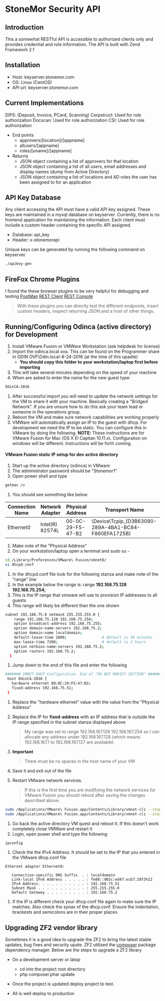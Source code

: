 StoneMor Security API
=======================

Introduction
------------
This a somewhat RESTful API is accessible to authorized clients only and provides
credential and role information. The API is built with Zend
Framework 2.1

Installation
------------
 - Host:    keyserver.stonemor.com
 - OS:      Linux (CentOS)
 - API url: keyserver.stonemor.com

Current Implementations
-----------------------
DIPS:       (Deposit, Invoice, PCard, Scanning)
Corpstruct: Used for role authorization 
Docscan:    Used for role authorization
CSI:        Used for role authorization

 -  End points
    - approvers/[location]/[appname]
    - allusers/[appname]
    - roles/[uname]/[appname]
 - Returns
    - JSON object containing a list of approvers for that location
    - JSON object containing a list of all users, email addresses and
      display names (dump from Active Directory)
    - JSON object containing a list of locations and AD roles the user has 
      been assigned to for an application

API Key Database
-----------------
Any client accessing the API must have a valid API key assigned.  These keys
are maintained in a mysql database on keyserver.  Currently, there is no
frontend application for maintaining the information.  Each client must include
a custom header containing the specific API assigned. 

 - Database:    api_key
 - Header:      x-stonemorapi

Unique keys can be generated by running the following command on keyserver.

```bash
./apikey-gen
```

FireFox Chrome Plugins
----
I found the these browser plugins to be very helpful for debugging and testing
[PostMan](https://www.getpostman.com/)
[REST Client](http://restclient.net)
[REST Console](http://restconsole.com)

>  With these plugins you can directly test the different endpoints, insert custom headers,
>  inspect returning JSON and a host of other things.

Running/Configuring Odinca (active directory) for Development
-------------------------------------------------------------
1.  Install VMware Fusion or VMWare Workstation (ask helpdesk for license)
1.  Import the odinca.local ova.  This can be found on the Programmer share in ODIN OVF\Odin.local-8-24-2016 (at the time of this upadte)
     - **You should copy this folder to your workstation/laptop first before importing**
1.  This will take several minutes depending on the speed of your machine
1.  When are asked to enter the name for the new guest type:

```bash
OdinCA-2016
```

1.  After successful import you will need to update the network settings for the VM to share it with your machine. Basically creating a "Bridged Network".  If you are 
unsure how to do this ask your team lead or someone in the operations group.
1.  Reboot the VM and make sure network capabilities are working properly
1.  VMWare will automatically assign an IP to the guest with dhcp.  For development we need the IP to be static.  You can configure this in VMware by doing
the following.  **NOTE:** These instructions are for VMware Fusion for Mac (OS X El Capitan 10.11.x).  Configuration on windows will be different.  Instructions will
be forth coming.

#### VMware Fusion static IP setup for dev active directory
1.  Start up the active directory (odinca) in VMware
1.  The administrator password should be "Stonemor1"
1.  Open power shell and type

```bash
getmac /v
```

1.  You should see something like below

| Connection Name | Network Adapter | Physical Address | Transport Name |
| --------------- | --------------- | ---------------- | -------------- |
| Ethernet0       | Intel(R) 82574L | 00-0C-29-F5-47-B2 | \Device\Tcpip_{D3B63090-289A-4BA1-BC84-F860EFA1725B} |

1.  Make note of the "Physical Address"
1.  On your workstation/laptop open a terminal and sudo su -

```bash
cd /Library/Preferences/VMware\ Fusion/vmnet8/
vi dhcpd.conf
```

1. In the dhcpd.conf file look for the following stanza and make note of the "range" line
1. In the example below the range is:  range **192.168.75.128 192.168.75.254;** 
1. This is the IP range that vmware will use to provision IP addresses to all guests
1. This range will likely be different than the one shown

```bash
subnet 192.168.75.0 netmask 255.255.255.0 {
    range 192.168.75.128 192.168.75.254;
    option broadcast-address 192.168.75.255;
    option domain-name-servers 192.168.75.2;
    option domain-name localdomain;
    default-lease-time 1800;                # default is 30 minutes
    max-lease-time 7200;                    # default is 2 hours
    option netbios-name-servers 192.168.75.2;
    option routers 192.168.75.2;
  }
```
1.  Jump down to the end of this file and enter the following

``` bash
####### VMNET DHCP Configuration. End of "DO NOT MODIFY SECTION" #######
 host OdinCA-2016 {
   hardware ethernet 00:0C:29:F5:47:B2;
   fixed-address 192.168.75.51;
 }
 ```
 
 1. Replace the "hardware ethernet" value with the value from the "Physical Address"
 1. Replace the IP for **fixed-address** with an IP address that is outside the IP range specified in the subnet stanza displayed above 
    > My range was set to range 192.168.167.128 192.168.167.254 so I can allocate any address under 192.168.167.128 
    > (which means 192.168.167.1 to 192.168.167.127 are available)
 
 1. **Important**
    >  There must be no spaces in the host name of your VM
 1. Save it and exit out of the file
 1. Restart VMware network services.
    > If this is the first time you are modifying the network services for VMware Fusion you should reboot after saving the changes described above.
 
 ```bash
 sudo /Applications/VMware\ Fusion.app/Contents/Library/vmnet-cli --stop
 sudo /Applications/VMware\ Fusion.app/Contents/Library/vmnet-cli --start
 ```
 
1.  Go back the active directory VM quest and reboot it.  If this doesn't work completely close VMWare and restart it
1.  Login, open power shell and type the following

```bash
ipconfig
```

1. Check the the IPv4 Address.  It should be set to the IP that you entered in the VMware dhcp.conf file

```text
Ethernet adapter Ethernet0:

   Connection-specific DNS Suffix  . : localdomain
   Link-local IPv6 Address . . . . . : fe80::903c:ed47:ecb7:28f3%12
   IPv4 Address. . . . . . . . . . . : 192.168.75.51
   Subnet Mask . . . . . . . . . . . : 255.255.255.0
   Default Gateway . . . . . . . . . : 192.168.75.2
```   

1.  If the IP is different check your dhcp.conf file again to make sure the IP  matches.  Also check the synax of the
dhcp.conf.  Ensure the indentation, brackests and semicolons are in their proper places

Upgrading ZF2 vendor library
----------------------------
Sometimes it is a good idea to upgrade the ZF2 to bring the latest
stable updates, bug fixes and security upate.  ZF2 utilized the [composer](http://getcomposer.org)
package dependency manager.  Below are the steps to upgrade a ZF2
library

 - On a development server or latop
   - cd into the project root directory
   - php composer.phar update
 
 - Once the project is updated deploy project to test.
 - All is well deploy to production
